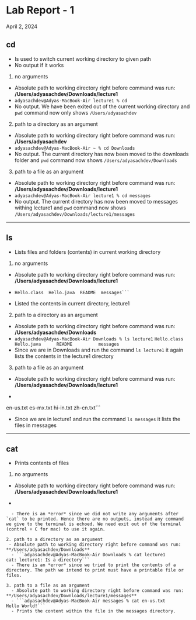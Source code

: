 # Lab Report - 1
April 2, 2024

## cd
- Is used to switch current working directory to given path
- No output if it works

1. no arguments 
  - Absolute path to working directory right before command was run: **/Users/adyasachdev/Downloads/lecture1**
  - ```adyasachdev@Adyas-MacBook-Air lecture1 % cd```
  - No output. We have been exited out of the current working directory and `pwd` command now only shows ```/Users/adyasachdev```

2. path to a directory as an argument
  - Absolute path to working directory right before command was run: **/Users/adyasachdev**
  - ```adyasachdev@Adyas-MacBook-Air ~ % cd Downloads```
  - No output. The current directory has now been moved to the downloads folder and `pwd` command now shows ```/Users/adyasachdev/Downloads```

3. path to a file as an argument
  - Absolute path to working directory right before command was run: **/Users/adyasachdev/Downloads/lecture1**
  - ```adyasachdev@Adyas-MacBook-Air lecture1 % cd messages```
  - No output. The current directory has now been moved to messages withing lecture1 and `pwd` command now shows ```/Users/adyasachdev/Downloads/lecture1/messages```
    
---

## ls
- Lists files and folders (contents) in current working directory

1. no arguments 
  - Absolute path to working directory right before command was run: **/Users/adyasachdev/Downloads/lecture1**
  - ```adyasachdev@Adyas-MacBook-Air lecture1 % ls
    Hello.class  Hello.java  README  messages```
  - Listed the contents in current directory, lecture1

2. path to a directory as an argument
  - Absolute path to working directory right before command was run: **/Users/adyasachdev/Downloads**
  - ```adyasachdev@Adyas-MacBook-Air Downloads % ls lecture1```
```Hello.class     Hello.java      README          messages```
  - Since we are in Downloads and run the command `ls lecture1` it again lists the contents in the lecture1 directory

3. path to a file as an argument
  - Absolute path to working directory right before command was run: **/Users/adyasachdev/Downloads/lecture1**
  - ```adyasachdev@Adyas-MacBook-Air lecture1 % ls messages
en-us.txt       es-mx.txt       hi-in.txt       zh-cn.txt```
  - Since we are in lecture1 and run the command `ls messages` it lists the files in messages

---

## cat
- Prints contents of files

1. no arguments
  - Absolute path to working directory right before command was run: **/Users/adyasachdev/Downloads/lecture1**
  - ```adyasachdev@Adyas-MacBook-Air lecture1 % cat
```
  - There is an *error* since we did not write any arguments after `cat` to be printed. Hence there are no outputs, instead any command we give to the terminal is echoed. We need exit out of the terminal (control + C for mac) to use it again. 

2. path to a directory as an argument
 - Absolute path to working directory right before command was run: **/Users/adyasachdev/Downloads**
  - ```adyasachdev@Adyas-MacBook-Air Downloads % cat lecture1
cat: lecture1: Is a directory```
  - There is an *error* since we tried to print the contents of a directory. The path we intend to print must have a printable file or files. 

3. path to a file as an argument
  - Absolute path to working directory right before command was run: **/Users/adyasachdev/Downloads/lecture1/messages**
  - ```adyasachdev@Adyas-MacBook-Air messages % cat en-us.txt
Hello World!```
  - Prints the content within the file in the messages directory.
